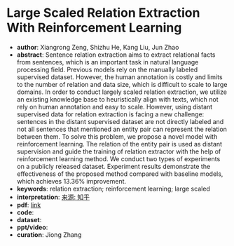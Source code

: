 # Large Scaled Relation Extraction With Reinforcement Learning
* **author**: Xiangrong Zeng, Shizhu He, Kang Liu, Jun Zhao
* **abstract**: Sentence relation extraction aims to extract relational facts from sentences, which is an important task in natural language processing field. Previous models rely on the manually labeled supervised dataset. However, the human annotation is costly and limits to the number of relation and data size, which is difficult to scale to large domains. In order to conduct largely scaled relation extraction, we utilize an existing knowledge base to heuristically align with texts, which not rely on human annotation and easy to scale. However, using distant supervised data for relation extraction is facing a new challenge: sentences in the distant supervised dataset are not directly labeled and not all sentences that mentioned an entity pair can represent the relation between them. To solve this problem, we propose a novel model with reinforcement learning. The relation of the entity pair is used as distant supervision and guide the training of relation extractor with the help of reinforcement learning method. We conduct two types of experiments on a publicly released dataset. Experiment results demonstrate the effectiveness of the proposed method compared with baseline models, which achieves 13.36\% improvement.
* **keywords**: relation extraction; reinforcement learning; large scaled
* **interpretation**: [来源: 知乎](https://zhuanlan.zhihu.com/p/34811735)
* **pdf**: [link](https://www.aaai.org/ocs/index.php/AAAI/AAAI18/paper/view/16257/16125)
* **code**:
* **dataset**:
* **ppt/video**:
* **curation**: Jiong Zhang

